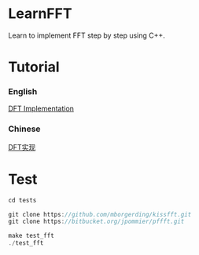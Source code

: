 # LearnFFT
Learn to implement FFT step by step using C++.

# Tutorial
### English
  [DFT Implementation](docs/DFT.md)

### Chinese
  [DFT实现](docs/DFT_cn.md)


# Test
```cpp
cd tests

git clone https://github.com/mborgerding/kissfft.git
git clone https://bitbucket.org/jpommier/pffft.git

make test_fft
./test_fft

```
